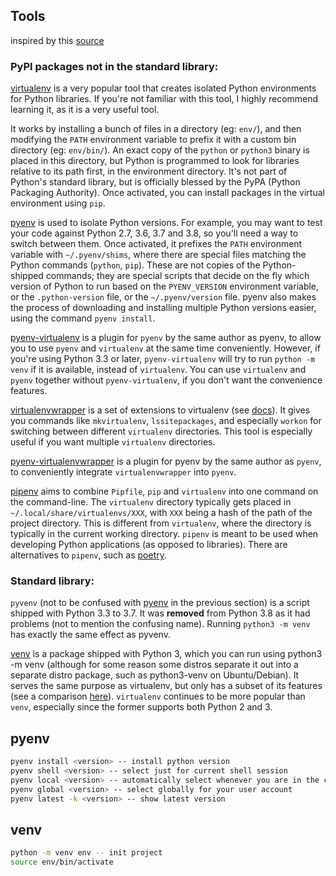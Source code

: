 ## Tools

inspired by this [source](https://stackoverflow.com/a/41573588) 

### PyPI packages not in the standard library:

[virtualenv](https://pypi.org/project/virtualenv/) is a very popular tool that creates isolated Python environments for Python libraries. If you're not familiar with this tool, I highly recommend learning it, as it is a very useful tool.

It works by installing a bunch of files in a directory (eg: `env/`), and then modifying the `PATH` environment variable to prefix it with a custom bin directory (eg: `env/bin/`). An exact copy of the `python` or `python3` binary is placed in this directory, but Python is programmed to look for libraries relative to its path first, in the environment directory. It's not part of Python's standard library, but is officially blessed by the PyPA (Python Packaging Authority). Once activated, you can install packages in the virtual environment using `pip`.

[pyenv](https://github.com/pyenv/pyenv) is used to isolate Python versions. For example, you may want to test your code against Python 2.7, 3.6, 3.7 and 3.8, so you'll need a way to switch between them. Once activated, it prefixes the `PATH` environment variable with `~/.pyenv/shims`, where there are special files matching the Python commands (`python`, `pip`). These are not copies of the Python-shipped commands; they are special scripts that decide on the fly which version of Python to run based on the `PYENV_VERSION` environment variable, or the `.python-version` file, or the `~/.pyenv/version` file. pyenv also makes the process of downloading and installing multiple Python versions easier, using the command `pyenv install`.

[pyenv-virtualenv](https://github.com/pyenv/pyenv-virtualenv) is a plugin for `pyenv` by the same author as pyenv, to allow you to use `pyenv` and `virtualenv` at the same time conveniently. However, if you're using Python 3.3 or later, `pyenv-virtualenv` will try to run `python -m venv` if it is available, instead of `virtualenv`. You can use `virtualenv` and `pyenv` together without `pyenv-virtualenv`, if you don't want the convenience features.

[virtualenvwrapper](https://pypi.org/project/virtualenvwrapper/) is a set of extensions to virtualenv (see [docs](https://virtualenvwrapper.readthedocs.io/en/latest/)). It gives you commands like `mkvirtualenv`, `lssitepackages`, and especially `workon` for switching between different `virtualenv` directories. This tool is especially useful if you want multiple `virtualenv` directories.

[pyenv-virtualenvwrapper](https://pypi.org/project/virtualenvwrapper/) is a plugin for pyenv by the same author as `pyenv`, to conveniently integrate `virtualenvwrapper` into `pyenv`.

[pipenv](https://pypi.org/project/pipenv/) aims to combine `Pipfile`, `pip` and `virtualenv` into one command on the command-line. The `virtualenv` directory typically gets placed in `~/.local/share/virtualenvs/XXX`, with `XXX` being a hash of the path of the project directory. This is different from `virtualenv`, where the directory is typically in the current working directory. `pipenv` is meant to be used when developing Python applications (as opposed to libraries). There are alternatives to `pipenv`, such as [poetry](https://python-poetry.org/).

### Standard library:

`pyvenv` (not to be confused with [pyenv](https://virtualenv.pypa.io/en/latest/) in the previous section) is a script shipped with Python 3.3 to 3.7. It was **removed** from Python 3.8 as it had problems (not to mention the confusing name). Running `python3 -m venv` has exactly the same effect as pyvenv.

[venv](https://docs.python.org/3/library/venv.html) is a package shipped with Python 3, which you can run using python3 -m venv (although for some reason some distros separate it out into a separate distro package, such as python3-venv on Ubuntu/Debian). It serves the same purpose as virtualenv, but only has a subset of its features (see a comparison [here](https://virtualenv.pypa.io/en/latest/)). `virtualenv` continues to be more popular than `venv`, especially since the former supports both Python 2 and 3.

## pyenv


```bash
pyenv install <version> -- install python version
pyenv shell <version> -- select just for current shell session
pyenv local <version> -- automatically select whenever you are in the current directory (or its subdirectories)
pyenv global <version> -- select globally for your user account
pyenv latest -k <version> -- show latest version
```

## venv

```bash
python -m venv env -- init project
source env/bin/activate
```
